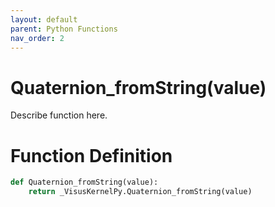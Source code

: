 ```yaml
---
layout: default
parent: Python Functions
nav_order: 2
---
```


# Quaternion_fromString(value)

Describe function here.

# Function Definition

```python
def Quaternion_fromString(value):
    return _VisusKernelPy.Quaternion_fromString(value)
```